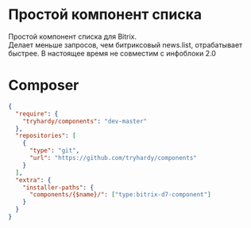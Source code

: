 # Простой компонент списка
Простой компонент списка для Bitrix.  
Делает меньше запросов, чем битриксовый news.list, отрабатывает быстрее.
В настоящее время не совместим с инфоблоки 2.0

# Composer
```json
{
  "require": {
    "tryhardy/components": "dev-master"
  },
  "repositories": [
    {
      "type": "git",
      "url": "https://github.com/tryhardy/components"
    }
  ],
  "extra": {
    "installer-paths": {
      "components/{$name}/": ["type:bitrix-d7-component"]
    }
  }
}
```
